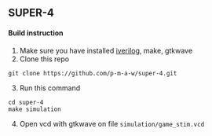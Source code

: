 ## SUPER-4
#### Build instruction
1) Make sure you have installed [iverilog](http://iverilog.icarus.com/), make, gtkwave
2) Clone this repo
```
git clone https://github.com/p-m-a-w/super-4.git
```
3) Run this command
```
cd super-4
make simulation
```
4) Open vcd with gtkwave on file ``simulation/game_stim.vcd``
